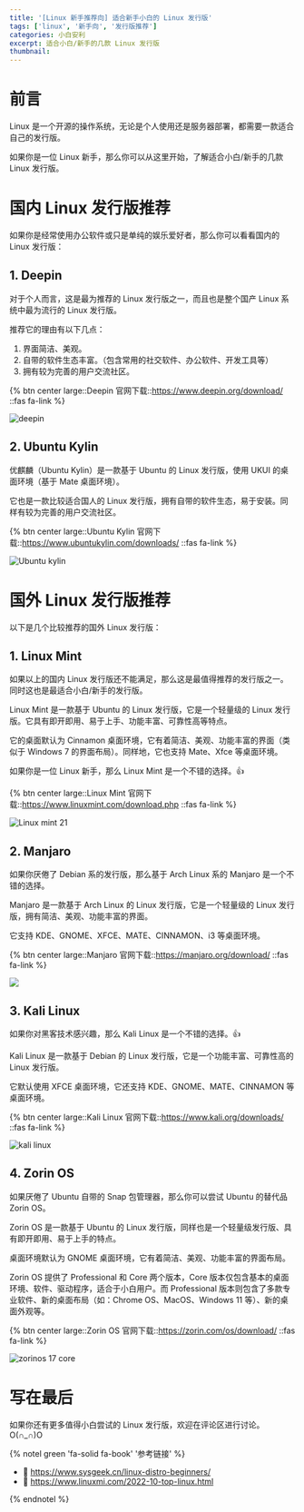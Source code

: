```yaml
---
title: '[Linux 新手推荐向] 适合新手小白的 Linux 发行版'
tags: ['linux', '新手向', '发行版推荐']
categories: 小白安利
excerpt: 适合小白/新手的几款 Linux 发行版
thumbnail: 
---
```


# 前言

Linux 是一个开源的操作系统，无论是个人使用还是服务器部署，都需要一款适合自己的发行版。

如果你是一位 Linux 新手，那么你可以从这里开始，了解适合小白/新手的几款 Linux 发行版。

# 国内 Linux 发行版推荐

如果你是经常使用办公软件或只是单纯的娱乐爱好者，那么你可以看看国内的 Linux 发行版：

## 1. Deepin

对于个人而言，这是最为推荐的 Linux 发行版之一，而且也是整个国产 Linux 系统中最为流行的 Linux 发行版。

推荐它的理由有以下几点：

1. 界面简洁、美观。
2. 自带的软件生态丰富。（包含常用的社交软件、办公软件、开发工具等）
3. 拥有较为完善的用户交流社区。

{% btn center large::Deepin 官网下载::https://www.deepin.org/download/ ::fas fa-link %} 

![deepin](/images/2024/0628/deepin.png)

## 2. Ubuntu Kylin

优麒麟（Ubuntu Kylin）是一款基于 Ubuntu 的 Linux 发行版，使用 UKUI 的桌面环境（基于 Mate 桌面环境）。

它也是一款比较适合国人的 Linux 发行版，拥有自带的软件生态，易于安装。同样有较为完善的用户交流社区。

{% btn center large::Ubuntu Kylin 官网下载::https://www.ubuntukylin.com/downloads/ ::fas fa-link %}

![Ubuntu kylin](/images/2024/0628/ubuntukylin.png)

# 国外 Linux 发行版推荐

以下是几个比较推荐的国外 Linux 发行版：

## 1. Linux Mint

如果以上的国内 Linux 发行版还不能满足，那么这是最值得推荐的发行版之一。同时这也是最适合小白/新手的发行版。

Linux Mint 是一款基于 Ubuntu 的 Linux 发行版，它是一个轻量级的 Linux 发行版。它具有即开即用、易于上手、功能丰富、可靠性高等特点。

它的桌面默认为 Cinnamon 桌面环境，它有着简洁、美观、功能丰富的界面（类似于 Windows 7 的界面布局）。同样地，它也支持 Mate、Xfce 等桌面环境。

如果你是一位 Linux 新手，那么 Linux Mint 是一个不错的选择。👍

{% btn center large::Linux Mint 官网下载::https://www.linuxmint.com/download.php ::fas fa-link %} 

![Linux mint 21](/images/2024/0628/mint.png)


## 2. Manjaro

如果你厌倦了 Debian 系的发行版，那么基于 Arch Linux 系的 Manjaro 是一个不错的选择。

Manjaro 是一款基于 Arch Linux 的 Linux 发行版，它是一个轻量级的 Linux 发行版，拥有简洁、美观、功能丰富的界面。

它支持 KDE、GNOME、XFCE、MATE、CINNAMON、i3 等桌面环境。

{% btn center large::Manjaro 官网下载::https://manjaro.org/download/ ::fas fa-link %}

![](/images/2024/0628/manjaro.png)

## 3. Kali Linux

如果你对黑客技术感兴趣，那么 Kali Linux 是一个不错的选择。👍

Kali Linux 是一款基于 Debian 的 Linux 发行版，它是一个功能丰富、可靠性高的 Linux 发行版。

它默认使用 XFCE 桌面环境，它还支持 KDE、GNOME、MATE、CINNAMON 等桌面环境。

{% btn center large::Kali Linux 官网下载::https://www.kali.org/downloads/ ::fas fa-link %}

![kali linux](/images/2024/0628/kali.png)

## 4. Zorin OS

如果厌倦了 Ubuntu 自带的 Snap 包管理器，那么你可以尝试 Ubuntu 的替代品 Zorin OS。

Zorin OS 是一款基于 Ubuntu 的 Linux 发行版，同样也是一个轻量级发行版、具有即开即用、易于上手的特点。

桌面环境默认为 GNOME 桌面环境，它有着简洁、美观、功能丰富的界面布局。

Zorin OS 提供了 Professional 和 Core 两个版本，Core 版本仅包含基本的桌面环境、软件、驱动程序，适合于小白用户。而 Professional 版本则包含了多款专业软件、新的桌面布局（如：Chrome OS、MacOS、Windows 11 等）、新的桌面外观等。

{% btn center large::Zorin OS 官网下载::https://zorin.com/os/download/ ::fas fa-link %}

![zorinos 17 core](/images/2024/0628/zorin.png)

# 写在最后

如果你还有更多值得小白尝试的 Linux 发行版，欢迎在评论区进行讨论。O(∩_∩)O

{% notel green 'fa-solid fa-book' '参考链接' %}

- 🔗 https://www.sysgeek.cn/linux-distro-beginners/
- 🔗 https://www.linuxmi.com/2022-10-top-linux.html

{% endnotel %}
